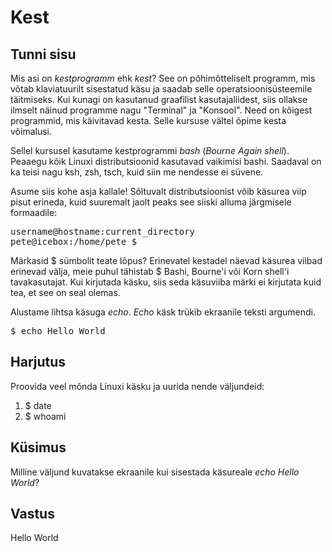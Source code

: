 # Kest

## Tunni sisu

Mis asi on *kestprogramm* ehk *kest*? See on põhimõtteliselt programm, mis võtab klaviatuurilt sisestatud käsu ja saadab selle operatsioonisüsteemile täitmiseks. Kui kunagi on kasutanud graafilist kasutajaliidest, siis ollakse ilmselt näinud programme nagu "Terminal" ja "Konsool". Need on kõigest programmid, mis käivitavad kesta. Selle kursuse vältel õpime kesta võimalusi.

Sellel kursusel kasutame kestprogrammi *bash* (*Bourne Again shell*). Peaaegu kõik Linuxi distributsioonid kasutavad vaikimisi bashi. Saadaval on ka teisi nagu ksh, zsh, tsch, kuid siin me nendesse ei süvene.

Asume siis kohe asja kallale! Sõltuvalt distributsioonist võib käsurea viip pisut erineda, kuid suuremalt jaolt peaks see siiski alluma järgmisele formaadile:
<pre>username@hostname:current_directory
pete@icebox:/home/pete $</pre>

Märkasid $ sümbolit teate lõpus? Erinevatel kestadel näevad käsurea viibad erinevad välja, meie puhul tähistab $ Bashi, Bourne'i või Korn shell'i tavakasutajat. Kui kirjutada käsku, siis seda käsuviiba märki ei kirjutata kuid tea, et see on seal olemas.

Alustame lihtsa käsuga *echo*. *Echo* käsk trükib ekraanile teksti argumendi.

<pre>$ echo Hello World</pre>

## Harjutus

Proovida veel mõnda Linuxi käsku ja uurida nende väljundeid:

<ol>
<li>$ date</li>
<li>$ whoami</li>
</ol>

## Küsimus

Milline väljund kuvatakse ekraanile kui sisestada käsureale *echo Hello World*?

## Vastus

Hello World


